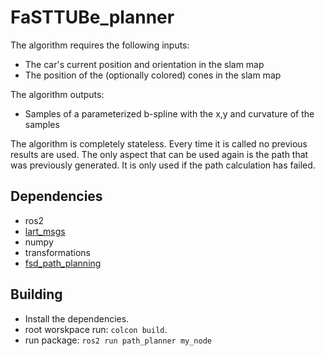 # FaSTTUBe_planner

The algorithm requires the following inputs:

- The car's current position and orientation in the slam map
- The position of the (optionally colored) cones in the slam map

The algorithm outputs:

- Samples of a parameterized b-spline with the x,y and curvature of the samples

The algorithm is completely stateless. Every time it is called no previous results are used. The only aspect that can be used again is the path that was previously generated. It is only used if the path calculation has failed.

## Dependencies
- ros2
- [lart_msgs](https://github.com/FSLART/lart_msgs)
- numpy
- transformations
- [fsd_path_planning](https://github.com/papalotis/ft-fsd-path-planning)

## Building
- Install the dependencies.
- root worskpace run: `colcon build`.
- run package: `ros2 run path_planner my_node`

